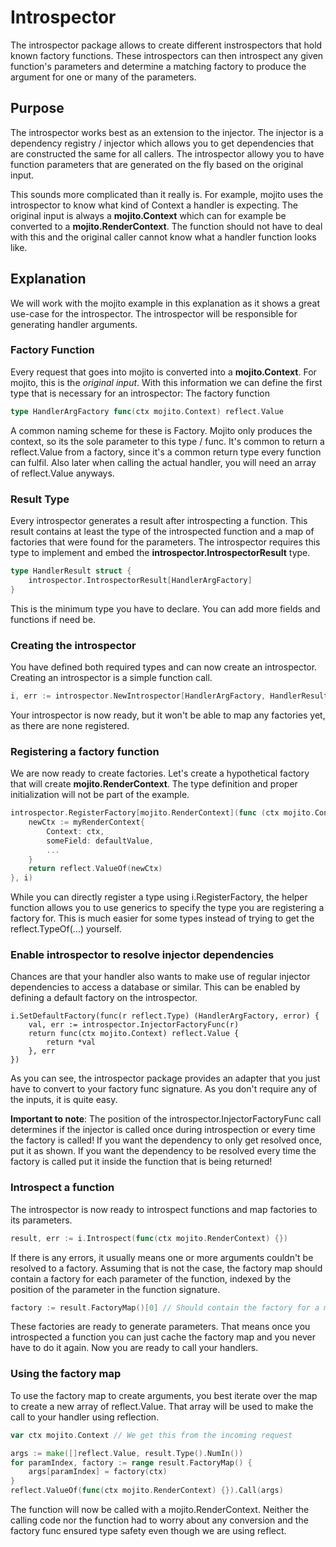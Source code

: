 # Introspector

The introspector package allows to create different instrospectors that hold known factory functions.
These introspectors can then introspect any given function's parameters and determine a matching factory
to produce the argument for one or many of the parameters.

## Purpose

The introspector works best as an extension to the injector. The injector is a dependency registry / injector
which allows you to get dependencies that are constructed the same for all callers. The introspector
allowy you to have function parameters that are generated on the fly based on the original input.

This sounds more complicated than it really is. For example, mojito uses the introspector to know what
kind of Context a handler is expecting. The original input is always a **mojito.Context** which can for
example be converted to a **mojito.RenderContext**. The function should not have to deal with this and
the original caller cannot know what a handler function looks like.

## Explanation

We will work with the mojito example in this explanation as it shows a great use-case for the introspector.
The introspector will be responsible for generating handler arguments.

### Factory Function

Every request that goes into mojito is converted into a **mojito.Context**. For mojito, this is the _original input_.
With this information we can define the first type that is necessary for an introspector: The factory function

```go
type HandlerArgFactory func(ctx mojito.Context) reflect.Value
```

A common naming scheme for these is <Product>Factory. Mojito only produces the context, so its the sole parameter
to this type / func. It's common to return a reflect.Value from a factory, since it's a common return type every
function can fulfil. Also later when calling the actual handler, you will need an array of reflect.Value anyways.

### Result Type

Every introspector generates a result after introspecting a function. This result contains at least the type
of the introspected function and a map of factories that were found for the parameters. The introspector requires
this type to implement and embed the **introspector.IntrospectorResult** type.

```go
type HandlerResult struct {
    introspector.IntrospectorResult[HandlerArgFactory]
}
```

This is the minimum type you have to declare. You can add more fields and functions if need be.

### Creating the introspector

You have defined both required types and can now create an introspector. Creating an introspector is
a simple function call.

```go
i, err := introspector.NewIntrospector[HandlerArgFactory, HandlerResult]()
```

Your introspector is now ready, but it won't be able to map any factories yet, as there are none registered.

### Registering a factory function

We are now ready to create factories. Let's create a hypothetical factory that will create **mojito.RenderContext**.
The type definition and proper initialization will not be part of the example.

```go
introspector.RegisterFactory[mojito.RenderContext](func (ctx mojito.Context) reflect.Value {
    newCtx := myRenderContext{
        Context: ctx,
        someField: defaultValue,
        ...
    }
    return reflect.ValueOf(newCtx)
}, i)
```

While you can directly register a type using i.RegisterFactory, the helper function allows you to use generics
to specify the type you are registering a factory for. This is much easier for some types instead of trying to
get the reflect.TypeOf(...) yourself.

### Enable introspector to resolve injector dependencies

Chances are that your handler also wants to make use of regular injector dependencies to access a database
or similar. This can be enabled by defining a default factory on the introspector.

```
i.SetDefaultFactory(func(r reflect.Type) (HandlerArgFactory, error) {
	val, err := introspector.InjectorFactoryFunc(r)
	return func(ctx mojito.Context) reflect.Value {
		return *val
	}, err
})
```

As you can see, the introspector package provides an adapter that you just have to convert to your factory
func signature. As you don't require any of the inputs, it is quite easy.

**Important to note**: The position of the introspector.InjectorFactoryFunc call determines if the injector
is called once during introspection or every time the factory is called! If you want the dependency to only
get resolved once, put it as shown. If you want the dependency to be resolved every time the factory is called
put it inside the function that is being returned!

### Introspect a function

The introspector is now ready to introspect functions and map factories to its parameters.

```go
result, err := i.Introspect(func(ctx mojito.RenderContext) {})
```

If there is any errors, it usually means one or more arguments couldn't be resolved to a factory.
Assuming that is not the case, the factory map should contain a factory for each parameter of the function,
indexed by the position of the parameter in the function signature.

```go
factory := result.FactoryMap()[0] // Should contain the factory for a mojito.RenderContext
```

These factories are ready to generate parameters. That means once you introspected a function you can just
cache the factory map and you never have to do it again. Now you are ready to call your handlers.

### Using the factory map

To use the factory map to create arguments, you best iterate over the map to create a new array of reflect.Value.
That array will be used to make the call to your handler using reflection.

```go
var ctx mojito.Context // We get this from the incoming request

args := make([]reflect.Value, result.Type().NumIn())
for paramIndex, factory := range result.FactoryMap() {
    args[paramIndex] = factory(ctx)
}
reflect.ValueOf(func(ctx mojito.RenderContext) {}).Call(args)
```

The function will now be called with a mojito.RenderContext. Neither the calling code nor the function
had to worry about any conversion and the factory func ensured type safety even though we are using reflect.

